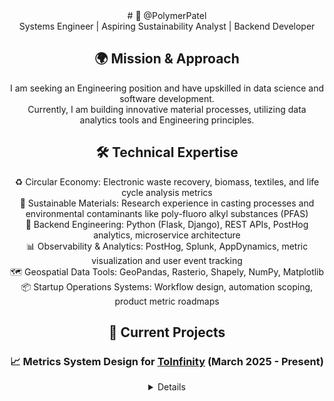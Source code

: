 <center> # 🌱 @PolymerPatel <center>
<center> Systems Engineer | Aspiring Sustainability Analyst | Backend Developer <br> <center>

## 🌍 Mission & Approach
I am seeking an Engineering position and have upskilled in data science and software development. <br>
Currently, I am building innovative material processes, utilizing data analytics tools and Engineering principles.<br>

## 🛠️ Technical Expertise
♻️ Circular Economy: Electronic waste recovery, biomass, textiles, and life cycle analysis metrics<br>
🧪 Sustainable Materials: Research experience in casting processes and environmental contaminants like poly-fluoro alkyl substances (PFAS)<br>
🐍 Backend Engineering: Python (Flask, Django), REST APIs, PostHog analytics, microservice architecture<br>
📊 Observability & Analytics: PostHog, Splunk, AppDynamics, metric visualization and user event tracking<br>
🗺️ Geospatial Data Tools: GeoPandas, Rasterio, Shapely, NumPy, Matplotlib<br>
📦 Startup Operations Systems: Workflow design, automation scoping, product metric roadmaps<br>

## 🚀 Current Projects

### 📈 Metrics System Design for [ToInfinity](https://www.toinfinfty.com) (March 2025 - Present)

<details> #### Circular Fashion Tech Startup Roadmap <details>

🛠️ Designed an end-to-end product analytics system for platform.<br>
⚙️ Operational system map connecting metrics to product goals - life cycle assessment data integration and sustainability analytics.

#### PostHog Key Metrics Dashboard

Continued design for an end-to-end product analytics system.<br>
Translated user research into dashboard KPIs and developed backend PostHog integration. <br>

🔁 KPI event funnel and PostHog setup<br>
📊 Metric dashboards for partner engagement and volunteer impact

<details> #### 🧭 Critical Mineral Circularity Platform (March 2025 - Present) <details>

Python GIS Sustainability Tool

Merged carbon storage and e-waste analysis in a geospatial platform using Rasterio and GeoPandas.<br>
Identified hotspots for battery material recovery, optimal collection routes, and infrastructure placement through geospatial overlays and NumPy statistics.

🔍 Carbon site screening based on raster metadata <br>
♻️ Electronic waste hotspot mapping and infrastructure siting <br>
🛠️ Future: Add Streamlit frontend for live web demo


<details> ## 🧭 Skill Focus <details>
🌐 Python GIS (Rasterio, GeoPandas, Dask)<br>
🔄 REST APIs & lightweight backends<br>
♻️ Circularity metrics in supply chains<br>
📌 PostHog + Streamlit dashboards<br>
🧰 Carbon capture and material lifecycle analysis

<details> ## 🫱 Let's Collaborate <details>
I'm building an applied portfolio and always open to:

🌿 Sustainability analytics collaborations<br>
🗺️ GIS project contributions<br>
🧪 Materials circularity or reuse innovation<br>

Feel free to explore my projects or request a demo!

# 💻 Tech Stack:
![Go](https://img.shields.io/badge/go-%2300ADD8.svg?style=flat&logo=go&logoColor=white) ![JavaScript](https://img.shields.io/badge/javascript-%23323330.svg?style=flat&logo=javascript&logoColor=%23F7DF1E) ![Python](https://img.shields.io/badge/python-3670A0?style=flat&logo=python&logoColor=ffdd54) ![Bash Script](https://img.shields.io/badge/bash_script-%23121011.svg?style=flat&logo=gnu-bash&logoColor=white) ![Cisco](https://img.shields.io/badge/cisco-%23049fd9.svg?style=flat&logo=cisco&logoColor=black) ![Splunk](https://img.shields.io/badge/splunk-%23000000.svg?style=flat&logo=splunk&logoColor=white)
